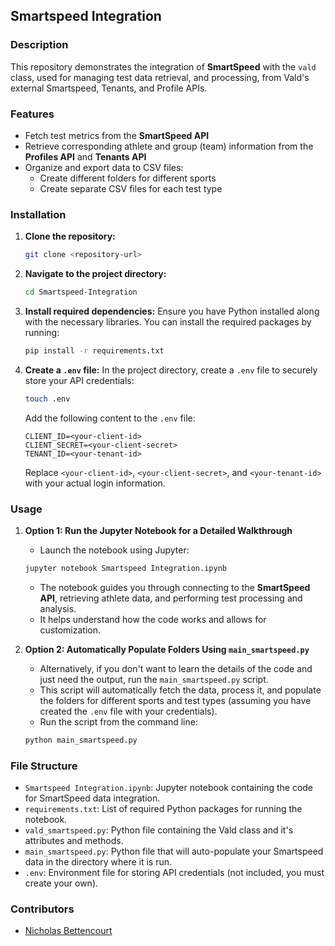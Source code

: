 ## Smartspeed Integration

### Description
This repository demonstrates the integration of **SmartSpeed** with the `vald` class, used for managing test data retrieval, and processing, from Vald's external Smartspeed, Tenants, and Profile APIs. 

### Features
- Fetch test metrics from the **SmartSpeed API**
- Retrieve corresponding athlete and group (team) information from the **Profiles API** and **Tenants API**
- Organize and export data to CSV files:
    - Create different folders for different sports
    - Create separate CSV files for each test type

### Installation

1. **Clone the repository:**
    ```bash
    git clone <repository-url>
    ```

2. **Navigate to the project directory:**
    ```bash
    cd Smartspeed-Integration
    ```

3. **Install required dependencies:**
    Ensure you have Python installed along with the necessary libraries. You can install the required packages by running:
    ```bash
    pip install -r requirements.txt
    ```

4. **Create a `.env` file:**
    In the project directory, create a `.env` file to securely store your API credentials:
    ```bash
    touch .env
    ```

    Add the following content to the `.env` file:
    ```
    CLIENT_ID=<your-client-id>
    CLIENT_SECRET=<your-client-secret>
    TENANT_ID=<your-tenant-id>
    ```

    Replace `<your-client-id>`, `<your-client-secret>`, and `<your-tenant-id>` with your actual login information.

### Usage

1. **Option 1: Run the Jupyter Notebook for a Detailed Walkthrough**
    - Launch the notebook using Jupyter:
    ```bash
    jupyter notebook Smartspeed Integration.ipynb
    ```
    - The notebook guides you through connecting to the **SmartSpeed API**, retrieving athlete data, and performing test processing and analysis.
    - It helps understand how the code works and allows for customization.

2. **Option 2: Automatically Populate Folders Using `main_smartspeed.py`**
    - Alternatively, if you don't want to learn the details of the code and just need the output, run the `main_smartspeed.py` script.
    - This script will automatically fetch the data, process it, and populate the folders for different sports and test types (assuming you have created the `.env` file with your credentials).
    - Run the script from the command line:
    ```bash
    python main_smartspeed.py
    ```

### File Structure
- `Smartspeed Integration.ipynb`: Jupyter notebook containing the code for SmartSpeed data integration.
- `requirements.txt`: List of required Python packages for running the notebook.
- `vald_smartspeed.py`: Python file containing the Vald class and it's attributes and methods. 
- `main_smartspeed.py`: Python file that will auto-populate your Smartspeed data in the directory where it is run.
- `.env`: Environment file for storing API credentials (not included, you must create your own).



### Contributors
- [Nicholas Bettencourt](https://github.com/nbetts2020)
